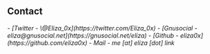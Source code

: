 ## Contact

<address>
- [Twitter - \@Eliza_0x](https://twitter.com/Eliza_0x)
- [Gnusocial - eliza@gnusocial.net](https://gnusocial.net/eliza)
- [Github - eliza0x](https://github.com/eliza0x)
- Mail - me [at] eliza [dot] link
</address>
